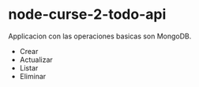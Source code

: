 # node-curse-2-todo-api

Applicacion con las operaciones basicas son MongoDB.
 - Crear
 - Actualizar
 - Listar
 - Eliminar
